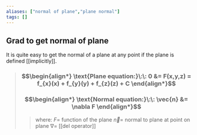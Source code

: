 ```yaml
---
aliases: ["normal of plane","plane normal"]
tags: []
---
```


## Grad to get normal of plane

It is quite easy to get the normal of a plane at any point if the plane is defined [[implicitly]].

> ### $$\begin{align*} \text{Plane equation:}\:\: 0 &= F(x,y,z) = f_{x}(x) + f_{y}(y) + f_{z}(z) + C  \end{align*}$$
> ### $$\begin{align*}  \text{Normal equation:}\:\: \vec{n} &= \nabla F \end{align*}$$
>> where:
>> $F=$ function of the plane
>> $\vec{n}=$ normal to plane at point on plane
>> $\nabla=$ [[del operator]]
